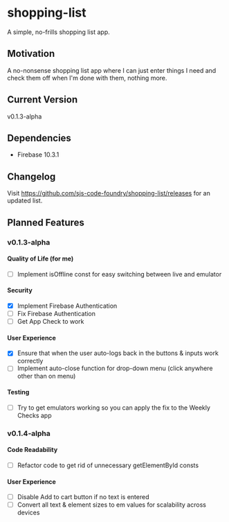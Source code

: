 # shopping-list
A simple, no-frills shopping list app.
## Motivation
A no-nonsense shopping list app where I can just enter things I need and check them off when I'm done with them, nothing more.
## Current Version
v0.1.3-alpha
## Dependencies
- Firebase 10.3.1
## Changelog
Visit https://github.com/sjs-code-foundry/shopping-list/releases for an updated list.
## Planned Features
### v0.1.3-alpha
#### Quality of Life (for me)
- [ ] Implement isOffline const for easy switching between live and emulator
#### Security
- [x] Implement Firebase Authentication
- [ ] Fix Firebase Authentication
- [ ] Get App Check to work
#### User Experience
- [x] Ensure that when the user auto-logs back in the buttons & inputs work correctly
- [ ] Implement auto-close function for drop-down menu (click anywhere other than on menu)
#### Testing
- [ ] Try to get emulators working so you can apply the fix to the Weekly Checks app
### v0.1.4-alpha
#### Code Readability
- [ ] Refactor code to get rid of unnecessary getElementById consts
#### User Experience
- [ ] Disable Add to cart button if no text is entered
- [ ] Convert all text & element sizes to em values for scalability across devices
